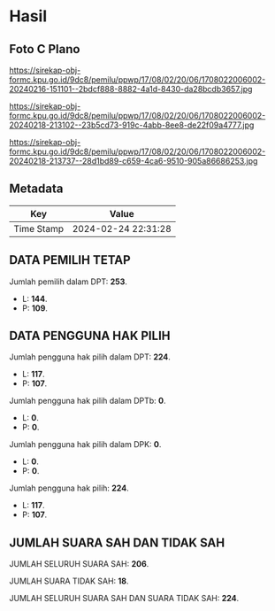 # Hasil

## Foto C Plano

https://sirekap-obj-formc.kpu.go.id/9dc8/pemilu/ppwp/17/08/02/20/06/1708022006002-20240216-151101--2bdcf888-8882-4a1d-8430-da28bcdb3657.jpg

https://sirekap-obj-formc.kpu.go.id/9dc8/pemilu/ppwp/17/08/02/20/06/1708022006002-20240218-213102--23b5cd73-919c-4abb-8ee8-de22f09a4777.jpg

https://sirekap-obj-formc.kpu.go.id/9dc8/pemilu/ppwp/17/08/02/20/06/1708022006002-20240218-213737--28d1bd89-c659-4ca6-9510-905a86686253.jpg


## Metadata

| Key        | Value               |
| ---------- | ------------------- |
| Time Stamp | 2024-02-24 22:31:28 |


## DATA PEMILIH TETAP

Jumlah pemilih dalam DPT: **253**.
 * L: **144**.
 * P: **109**.

## DATA PENGGUNA HAK PILIH

Jumlah pengguna hak pilih dalam DPT: **224**.
 * L: **117**.
 * P: **107**.

Jumlah pengguna hak pilih dalam DPTb: **0**.
 * L: **0**.
 * P: **0**.

Jumlah pengguna hak pilih dalam DPK: **0**.
 * L: **0**.
 * P: **0**.

Jumlah pengguna hak pilih: **224**.
 * L: **117**.
 * P: **107**.

## JUMLAH SUARA SAH DAN TIDAK SAH

JUMLAH SELURUH SUARA SAH: **206**.

JUMLAH SUARA TIDAK SAH: **18**.

JUMLAH SELURUH SUARA SAH DAN SUARA TIDAK SAH: **224**.


